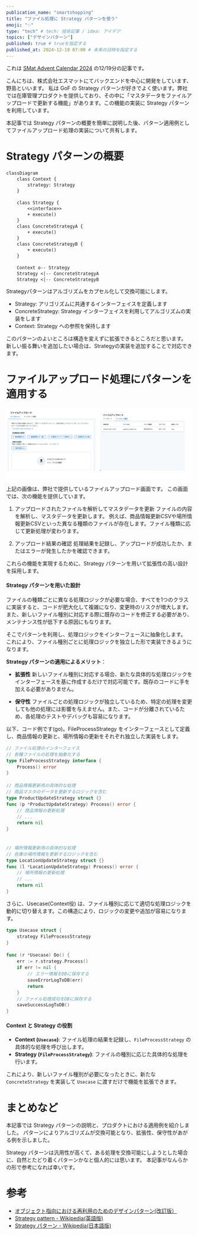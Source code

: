 ```yaml
---
publication_name: "smartshopping"
title: "ファイル処理に Strategy パターンを使う"
emoji: "✨"
type: "tech" # tech: 技術記事 / idea: アイデア
topics: ["デザインパターン"]
published: true # trueを指定する
published_at: 2024-12-19 07:00 # 未来の日時を指定する
---
```


これは [SMat Advent Calendar 2024](https://qiita.com/advent-calendar/2024/s-mat) の12/19分の記事です。

こんにちは、株式会社エスマットにてバックエンドを中心に開発をしています、野島といいます。
私は GoF の Strategy パターンが好きでよく使います。弊社では在庫管理プロダクトを提供しており、その中に「マスタデータをファイルアップロードで更新する機能」があります。この機能の実装に Strategy パターンを利用しています。

本記事では Strategy パターンの概要を簡単に説明した後、パターン適用例としてファイルアップロード処理の実装について共有します。

# Strategy パターンの概要

```mermaid
classDiagram
    class Context {
        strategy: Strategy
    }

    class Strategy {
        <<interface>>
        + execute()
    }
    class ConcreteStrategyA {
        + execute()
    }
    class ConcreteStrategyB {
        + execute()
    }

    Context o-- Strategy
    Strategy <|-- ConcreteStrategyA
    Strategy <|-- ConcreteStrategyB
```

Strategyパターンはアルゴリズムをカプセル化して交換可能にします。

- Strategy: アリゴリズムに共通するインターフェイスを定義します
- ConcreteStrategy: Strategy インターフェイスを利用してアルゴリズムの実装をします
- Context: Strategy への参照を保持します

このパターンのよいところは構造を変えずに拡張できるところだと思います。
新しい振る舞いを追加したい場合は、Strategyの実装を追加することで対応できます。

# ファイルアップロード処理にパターンを適用する

![ファイルアップロード画面](/images/file-upload.png)

上記の画像は、弊社で提供しているファイルアップロード画面です。
この画面では、次の機能を提供しています。


1. アップロードされたファイルを解析してマスタデータを更新
ファイルの内容を解析し、マスタデータを更新します。
例えば、商品情報更新CSVや場所情報更新CSVといった異なる種類のファイルが存在します。ファイル種類に応じて更新処理が変わります。
 
1. アップロード結果の確認
処理結果を記録し、アップロードが成功したか、またはエラーが発生したかを確認できます。

これらの機能を実現するために、Strategy パターンを用いて拡張性の高い設計を採用します。

#### Strategy パターンを用いた設計

ファイルの種類ごとに異なる処理ロジックが必要な場合、すべてを1つのクラスに実装すると、コードが肥大化して複雑になり、変更時のリスクが増大します。また、新しいファイル種別に対応する際に既存のコードを修正する必要があり、メンテナンス性が低下する原因にもなります。

そこでパターンを利用し、処理ロジックをインターフェースに抽象化します。
これにより、ファイル種別ごとに処理ロジックを独立した形で実装できるようになります。

**Strategy パターンの適用によるメリット**：

- **拡張性**
新しいファイル種別に対応する場合、新たな具体的な処理ロジックをインターフェースを基に作成するだけで対応可能です。既存のコードに手を加える必要がありません。

- **保守性**
ファイルごとの処理ロジックが独立しているため、特定の処理を変更しても他の処理には影響を与えません。また、コードが分離されているため、各処理のテストやデバッグも容易になります。

以下、コード例です(go)。FileProcessStrategy をインターフェースとして定義し、商品情報の更新と、場所情報の更新をそれぞれ独立した実装をします。

```go
// ファイル処理のインターフェイス
// 各種ファイルの処理を抽象化する
type FileProcessStrategy interface {
    Process() error
}

// 商品情報更新用の具体的な処理
// 商品マスタのデータを更新するロジックを含む
type ProductUpdateStrategy struct {}
func (p *ProductUpdateStrategy) Process() error {
    // 商品情報の更新処理
    // ...
    return nil
}


// 場所情報更新用の具体的な処理
// 在庫の場所情報を更新するロジックを含む
type LocationUpdateStrategy struct {}
func (l *LocationUpdateStrategy) Process() error {
    // 場所情報の更新処理
    // ...
    return nil
}
```

さらに、Usecase(Context役) は、ファイル種別に応じて適切な処理ロジックを動的に切り替えます。この構造により、ロジックの変更や追加が容易になります。


```go
type Usecase struct {
    strategy FileProcessStrategy
}

func (r *Usecase) Do() {
    err := r.strategy.Process()
    if err != nil {
        // エラー情報をDBに保存する
        saveErrorLogToDB(err)
        return
    }
    // ファイル処理成功をDBに保存する
    saveSuccessLogToDB()
}
```

#### Context と Strategy の役割

- **Context (`Usecase`)**: ファイル処理の結果を記録し、`FileProcessStrategy` の具体的な処理を呼び出します。
- **Strategy (`FileProcessStrategy`)**: ファイルの種別に応じた具体的な処理を行います。

これにより、新しいファイル種別が必要になったときに、新たな `ConcreteStrategy` を実装して `Usecase` に渡すだけで機能を拡張できます。

# まとめなど

本記事では Strategy パターンの説明と、プロダクトにおける適用例を紹介しました。
パターンによりアルゴリズムが交換可能となり、拡張性、保守性があがる例を示しました。

Strategy パターンは汎用性が高くて、ある処理を交換可能にしようとした場合に、自然とたどり着くパターンかなと個人的には思います。
本記事がなんらかの形で参考になれば幸いです。

# 参考

- [オブジェクト指向における再利用のためのデザインパターン(改訂版）](https://www.sbcr.jp/product/4797311126/)
- [Strategy pattern - Wikipedia(英語版)](https://en.wikipedia.org/wiki/Strategy_pattern)
- [Strategy パターン - Wikipedia(日本語版)](https://ja.wikipedia.org/wiki/Strategy_%E3%83%91%E3%82%BF%E3%83%BC%E3%83%B3)
